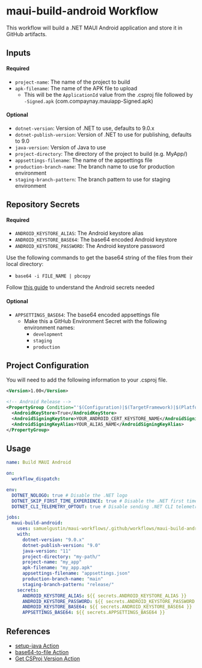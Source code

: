 # maui-build-android Workflow

This workflow will build a .NET MAUI Android application and store it in GitHub artifacts.

## Inputs

#### Required

- `project-name`: The name of the project to build
- `apk-filename`: The name of the APK file to upload
  - This will be the `ApplicationId` value from the .csproj file followed by `-Signed.apk` (com.compaynay.mauiapp-Signed.apk)

#### Optional

- `dotnet-version`: Version of .NET to use, defaults to 9.0.x
- `dotnet-publish-version`: Version of .NET to use for publishing, defaults to 9.0
- `java-version`: Version of Java to use
- `project-directory`: The directory of the project to build (e.g. MyApp/)
- `appsettings-filename`: The name of the appsettings file
- `production-branch-name`: The branch name to use for production environment
- `staging-branch-pattern`: The branch pattern to use for staging environment

## Repository Secrets

#### Required

- `ANDROID_KEYSTORE_ALIAS`: The Android keystore alias
- `ANDROID_KEYSTORE_BASE64`: The base64 encoded Android keystore
- `ANDROID_KEYSTORE_PASSWORD`: The Android keystore password

Use the following commands to get the base64 string of the files from their local directory:

- `base64 -i FILE_NAME | pbcopy`

Follow [this guide](https://developer.android.com/studio/publish/app-signing) to understand the Android secrets needed

#### Optional

- `APPSETTINGS_BASE64`: The base64 encoded appsettings file
  - Make this a GitHub Environment Secret with the following environment names:
    - `development`
    - `staging`
    - `production`

## Project Configuration

You will need to add the following information to your .csproj file.

```xml
<Version>1.00</Version>
```

```xml
<!-- Android Release -->
<PropertyGroup Condition="'$(Configuration)|$(TargetFramework)|$(Platform)'=='Release|net9.0-android|AnyCPU'">
  <AndroidKeyStore>True</AndroidKeyStore>
  <AndroidSigningKeyStore>YOUR_ANDROID_CERT_KEYSTORE_NAME</AndroidSigningKeyStore>
  <AndroidSigningKeyAlias>YOUR_ALIAS_NAME</AndroidSigningKeyAlias>
</PropertyGroup>
```

## Usage

```yaml
name: Build MAUI Android

on:
  workflow_dispatch:

env:
  DOTNET_NOLOGO: true # Disable the .NET logo
  DOTNET_SKIP_FIRST_TIME_EXPERIENCE: true # Disable the .NET first time experience
  DOTNET_CLI_TELEMETRY_OPTOUT: true # Disable sending .NET CLI telemetry

jobs:
  maui-build-android:
    uses: samuelgustin/maui-workflows/.github/workflows/maui-build-android.yml@main
    with:
      dotnet-version: "9.0.x"
      dotnet-publish-version: "9.0"
      java-version: "11"
      project-directory: "my-path/"
      project-name: "my_app"
      apk-filename: "my_app.apk"
      appsettings-filename: "appsettings.json"
      production-branch-name: "main"
      staging-branch-pattern: "release/"
    secrets:
      ANDROID_KEYSTORE_ALIAS: ${{ secrets.ANDROID_KEYSTORE_ALIAS }}
      ANDROID_KEYSTORE_PASSWORD: ${{ secrets.ANDROID_KEYSTORE_PASSWORD }}
      ANDROID_KEYSTORE_BASE64: ${{ secrets.ANDROID_KEYSTORE_BASE64 }}
      APPSETTINGS_BASE64: ${{ secrets.APPSETTINGS_BASE64 }}
```

## References

- [setup-java Action](https://github.com/actions/setup-java/tree/v4/)
- [base64-to-file Action](https://github.com/timheuer/base64-to-file/tree/v1.2/)
- [Get CSProj Version Action](https://github.com/marketplace/actions/get-csproj-version)
